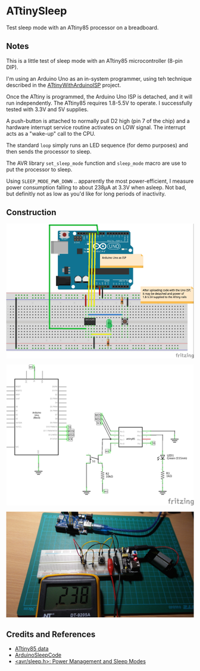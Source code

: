 # ATtinySleep

Test sleep mode with an ATtiny85 processor on a breadboard.

## Notes

This is a little test of sleep mode with an ATtiny85 microcontroller (8-pin DIP).

I'm using an Arduino Uno as an in-system programmer, using teh technique described in the [ATtinyWithArduinoISP](../ATtinyWithArduinoISP) project.

Once the ATtiny is programmed, the Arduino Uno ISP is detached, and it will run independently.
The ATtiny85 requires 1.8-5.5V to operate. I successfully tested with 3.3V and 5V supplies.

A push-button is attached to normally pull D2 high (pin 7 of the chip)
and a hardware interrupt service routine activates on LOW signal.
The interrupt acts as a "wake-up" call to the CPU.

The standard `loop` simply runs an LED sequence (for demo purposes) and then sends the processor to sleep.

The AVR library `set_sleep_mode` function and `sleep_mode` macro are use to put the processor to sleep.

Using `SLEEP_MODE_PWR_DOWN` .. apparently the most power-efficient, I measure power consumption falling to about 238µA at 3.3V
when asleep. Not bad, but definitly not as low as you'd like for long periods of inactivity.

## Construction

![Breadboard](./assets/ATtinySleep_bb.jpg?raw=true)

![The Schematic](./assets/ATtinySleep_schematic.jpg?raw=true)

![The Build](./assets/ATtinySleep_build.jpg?raw=true)

## Credits and References
* [ATtiny85 data](http://www.atmel.com/devices/ATTINY85.aspx)
* [ArduinoSleepCode](http://playground.arduino.cc/Learning/ArduinoSleepCode)
* [<avr/sleep.h>: Power Management and Sleep Modes](http://www.nongnu.org/avr-libc/user-manual/group__avr__sleep.html)
